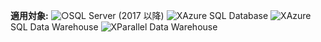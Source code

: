 <Token>**適用対象:** ![○](media/yes.png)SQL Server (2017 以降) ![X](media/no.png)Azure SQL Database ![X](media/no.png)Azure SQL Data Warehouse ![X](media/no.png)Parallel Data Warehouse </Token>
